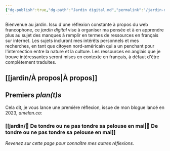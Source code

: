 ```yaml
---
{"dg-publish":true,"dg-path":"Jardin digital.md","permalink":"/jardin-digital/","tags":["gardenEntry"]}
---
```


Bienvenue au jardin.
Issu d'une réflexion constante à propos du web francophone, ce *jardin digital* vise à organiser ma pensée et à en apprendre plus au sujet des manques à remplir en termes de ressources en français sur internet. 
Les sujets incluront mes intérêts personnels et mes recherches, en tant que citoyen nord-américain qui a un penchant pour l'intersection entre la nature et la culture. Les ressources en anglais que je trouve intéressantes seront mises en contexte en français, à défaut d'être complètement traduites.
## [[jardin/À propos\|À propos]]

## Premiers *plan(t)s*
Cela dit, je vous lance une première réflexion, issue de mon blogue lancé en 2023, *amelan.ca*: 
### [[jardin/🍅 De tondre ou ne pas tondre sa pelouse en mai\|🍅 De tondre ou ne pas tondre sa pelouse en mai]]

*Revenez sur cette page pour connaître mes autres réflexions.*

